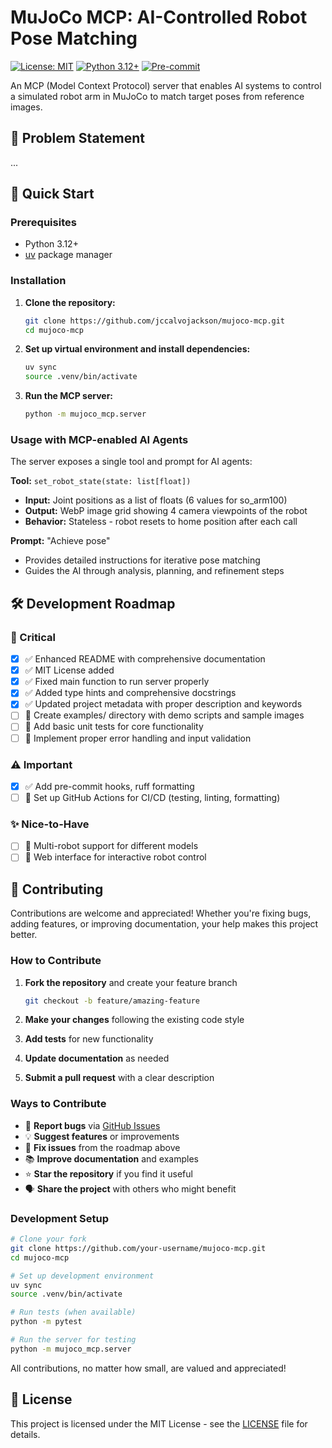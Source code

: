 # MuJoCo MCP: AI-Controlled Robot Pose Matching

[![License: MIT](https://img.shields.io/badge/License-MIT-yellow.svg)](https://opensource.org/licenses/MIT)
[![Python 3.12+](https://img.shields.io/badge/python-3.12+-blue.svg)](https://www.python.org/downloads/)
[![Pre-commit](https://github.com/jccalvojackson/mujoco-mcp/actions/workflows/pre-commit.yml/badge.svg)](https://github.com/jccalvojackson/mujoco-mcp/actions/workflows/pre-commit.yml)

An MCP (Model Context Protocol) server that enables AI systems to control a simulated robot arm in MuJoCo to match target poses from reference images.

## 🎯 Problem Statement

...

## 🚀 Quick Start

### Prerequisites
- Python 3.12+
- [uv](https://docs.astral.sh/uv/) package manager

### Installation

1. **Clone the repository:**
   ```bash
   git clone https://github.com/jccalvojackson/mujoco-mcp.git
   cd mujoco-mcp
   ```

2. **Set up virtual environment and install dependencies:**
   ```bash
   uv sync
   source .venv/bin/activate
   ```

3. **Run the MCP server:**
   ```bash
   python -m mujoco_mcp.server
   ```

### Usage with MCP-enabled AI Agents

The server exposes a single tool and prompt for AI agents:

**Tool:** `set_robot_state(state: list[float])`
- **Input:** Joint positions as a list of floats (6 values for so_arm100)
- **Output:** WebP image grid showing 4 camera viewpoints of the robot
- **Behavior:** Stateless - robot resets to home position after each call

**Prompt:** "Achieve pose"
- Provides detailed instructions for iterative pose matching
- Guides the AI through analysis, planning, and refinement steps

## 🛠️ Development Roadmap

### 🚨 Critical
- [x] ✅ Enhanced README with comprehensive documentation
- [x] ✅ MIT License added
- [x] ✅ Fixed main function to run server properly
- [x] ✅ Added type hints and comprehensive docstrings
- [x] ✅ Updated project metadata with proper description and keywords
- [ ] 🔄 Create examples/ directory with demo scripts and sample images
- [ ] 🔄 Add basic unit tests for core functionality
- [ ] 🔄 Implement proper error handling and input validation

### ⚠️ Important
- [x] ✅ Add pre-commit hooks, ruff formatting
- [ ] 🔄 Set up GitHub Actions for CI/CD (testing, linting, formatting)

### ✨ Nice-to-Have
- [ ] 🔄 Multi-robot support for different models
- [ ] 🔄 Web interface for interactive robot control

## 🤝 Contributing

Contributions are welcome and appreciated! Whether you're fixing bugs, adding features, or improving documentation, your help makes this project better.

### How to Contribute

1. **Fork the repository** and create your feature branch
   ```bash
   git checkout -b feature/amazing-feature
   ```

2. **Make your changes** following the existing code style
3. **Add tests** for new functionality
4. **Update documentation** as needed
5. **Submit a pull request** with a clear description

### Ways to Contribute

- 🐛 **Report bugs** via [GitHub Issues](https://github.com/jccalvojackson/mujoco-mcp/issues)
- 💡 **Suggest features** or improvements
- 🔧 **Fix issues** from the roadmap above
- 📚 **Improve documentation** and examples
- ⭐ **Star the repository** if you find it useful
- 🗣️ **Share the project** with others who might benefit

### Development Setup

```bash
# Clone your fork
git clone https://github.com/your-username/mujoco-mcp.git
cd mujoco-mcp

# Set up development environment
uv sync
source .venv/bin/activate

# Run tests (when available)
python -m pytest

# Run the server for testing
python -m mujoco_mcp.server
```

All contributions, no matter how small, are valued and appreciated!

## 📄 License

This project is licensed under the MIT License - see the [LICENSE](LICENSE) file for details.
